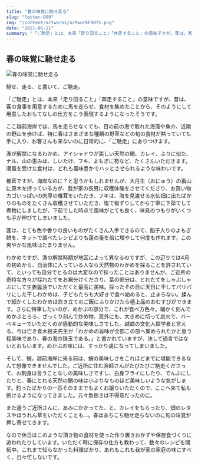 ```yaml
---
title: "春の味覚に馳せ走る"
slug: "letter-009"
img: "/content/artworks/artworkF007s.png"
date: "2021-05-21"
summary: "「ご馳走」とは、本来「走り回ること」「奔走すること」の意味ですが、昔は、客の食事を用意するために馬を走らせ、食材を集めたことから、そのようにして用意したおもてなしの仕方をこう表現するようになったそうで…"
---
```


## 春の味覚に馳せ走る

![春の味覚に馳せ走る](/content/artworks/artworkF007s.png)

馳せ、走る、と書いて、ご馳走。  

「ご馳走」とは、本来「走り回ること」「奔走すること」の意味ですが、昔は、客の食事を用意するために馬を走らせ、食材を集めたことから、そのようにして用意したおもてなしの仕方をこう表現するようになったそうです。  

ここ越前海岸では、馬を走らせなくても、目の前の海で取れた海藻や魚介、近隣の野山を歩けば、特に春はさまざまな種類の野草などの旬の食材が黙っていても手に入り、お客さんも来ないのに日常的に、「ご馳走」にありつけます。  

漁が解禁になるわかめ、アイシャドウが美しい天然の鯛、カレイ、ぶりに似た、ナル、山の恵みは、しいたけ、フキ、よもぎに筍など、たくさんいただきます。潮風を受けた食材は、どれも風味豊かでハッとさせられるような味わいです。  

椎茸ですが、海岸なのに？と思うかもしれませんが、大丹生（おにゅう）の裏山に原木を持っている方が、我が家の長男に収穫体験をさせてくださり、お買い物カゴいっぱいの肉厚の椎茸をいただき、フキは、海を見渡せる水仙畑に出たばかりのものをたくさん収穫させていただき、塩で板ずりしてから丁寧に下茹でして煮物にしましたが、下茹でした時点で風味がとても良く、味見のつもりがいくつも手が伸びてしまいました。  

蓬は、とても色や香りの良いものがたくさん入手できるので、餡子入りのよもぎ餅を、ネットで調べたレシピよりも蓬の量を倍に増やして何度も作れます。この爽やかな風味はたまりません。  

わかめですが、漁の解禁時期が地区によって異なるのですが、この辺りでは4月の初めから、自治体に入っている人なら天然物のわかめを採ることを許されていて、といっても自分でとるのは大変なので採ったことはありませんが、ご近所の奇特な方々が採れたてをお裾分けくださり、葉の部分は、とれたてをしゃぶしゃぶにして生姜醤油でいただくと最高に美味。採ったその日に天日に干してパリパリにした干しわかめは、子どもたちも大好きで食べ始めると、止まらない。揉んで細かくしたわかめは炊き立てのご飯にふりかけたら極上品のおむすびができます。さらに特筆したいのが、めかぶの部分で、これが食べ方色々。細かく刻んでめかぶとろろ、ざっくり刻んで炒め物、意外にも、大きめに切って炭火で、バーベキューでいただくのが感動的な美味しさでした。越廼の文化人類学者と言える、今は亡き青木捨夫先生が「わかめの旨味が全部この部へ集められたかと思う程美味であり、春の海の珠玉である。」と書かれていますが、決して過言ではないとおもいます。めかぶの味には、すっかり虜になってしまいました。  

そして、鯛。越前海岸に来る前は、鯛の美味しさをこれほどまでに堪能できるなんて想像できませんでした。ご近所に住む漁師さんがたびたびご馳走くださって、お刺身は言うことなしの美味しさですし、白身フライにしたり、でんぶにしたりと、春にとれる天然の鯛の味は小ぶりなものほど美味しいような気がします。釣ったばかりの一匹そのままでもよくお譲りいただくので、ここへ来て私も捌けるようになってきました。元々魚捌きは不得意だったのに。  

また違うご近所さんに、あみにかかってた、と、カレイをもらったり、畑のレタスやほうれん草をいただくことも…。春はあちこち馳せ走らないのに旬の味覚が押し寄せてきます。  

なので休日はこのような頂き物の食材を使った作り置きおかずや保存食づくりに追われたりしています。いただく時に保存の仕方も教わって、数々のレシピを開拓中。これまで知らなかった料理ばかり、あれもこれも我が家の家庭の味にすべく、日々忙しないです。  
